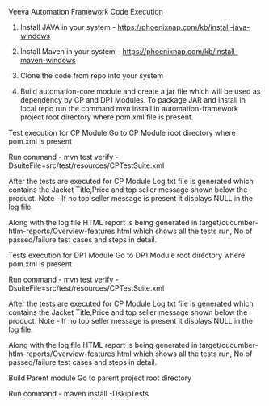 Veeva Automation Framework Code Execution

1. Install JAVA in your system - https://phoenixnap.com/kb/install-java-windows

2. Install Maven in your system - https://phoenixnap.com/kb/install-maven-windows

3. Clone the code from repo into your system

4. Build automation-core module and create a jar file which will be used as dependency by CP and DP1 Modules. 
To package JAR and install in local repo run the command mvn install in automation-framework project root directory where pom.xml file is present.

Test execution for CP Module
Go to CP Module root directory where pom.xml is present

Run command - mvn test verify -DsuiteFile=src/test/resources/CPTestSuite.xml

After the tests are executed for CP Module Log.txt file is generated which contains the Jacket Title,Price and top seller message shown below the product. 
Note - If no top seller message is present it displays NULL in the log file.

Along with the log file HTML report is being generated in target/cucumber-htlm-reports/Overview-features.html which shows all the tests run, No of passed/failure test cases and steps in detail.


Tests execution for  DP1 Module
Go to DP1 Module root directory where pom.xml is present

Run command - mvn test verify -DsuiteFile=src/test/resources/CPTestSuite.xml

After the tests are executed for CP Module Log.txt file is generated which contains the Jacket Title,Price and top seller message shown below the product. 
Note - If no top seller message is present it displays NULL in the log file.

Along with the log file HTML report is being generated in target/cucumber-htlm-reports/Overview-features.html which shows all the tests run, No of passed/failure test cases and steps in detail.


Build Parent module 
Go to parent project root directory

Run command - maven install -DskipTests 